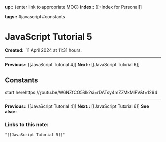 **up::** {enter link to appropriate MOC}
**index::** [[+Index for Personal]]

**tags::** #javascript #constants 
# JavaScript Tutorial 5

**Created:**  11 April 2024 at  11:31 hours.
___
**Previous::** [[JavaScript Tutorial 4]]
**Next::** [[JavaScript Tutorial 6]]
## Constants
start herehttps://youtu.be/W6NZfCO5SIk?si=rDATsy4mZZMkMlFV&t=1294

___
**Previous::** [[JavaScript Tutorial 4]]
**Next::** [[JavaScript Tutorial 6]]
**See also::** 

### Links to this note:
```query
"[[JavaScript Tutorial 5]]"
```

